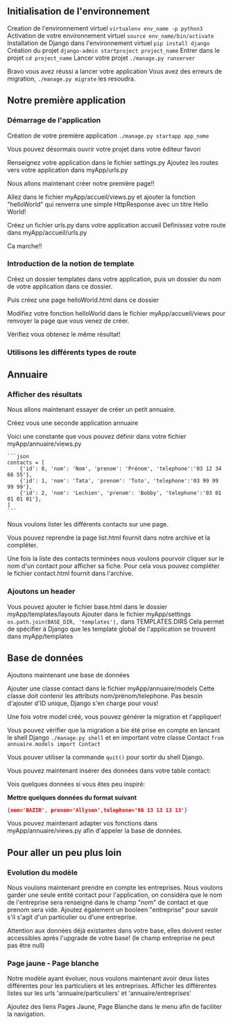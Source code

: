 ## Initialisation de l'environnement
Creation de l'environnement virtuel
`virtualenv env_name -p python3`
Activation de votre environnement virtuel
`source env_name/bin/activate`
Installation de Django dans l'environnement virtuel
`pip install django`
Création du projet
`django-admin startproject project_name`
Entrer dans le projet
`cd project_name`
Lancer votre projet
`./manage.py runserver`

Bravo vous avez réussi a lancer votre application
Vous avez des erreurs de migration, `./manage.py migrate` les resoudra.


## Notre première application
### Démarrage de l'application
Création de votre première application
`./manage.py startapp app_name`

Vous pouvez désormais ouvrir votre projet dans votre éditeur favori

Renseignez votre application dans le fichier settings.py
Ajoutez les routes vers votre application dans myApp/urls.py

Nous allons maintenant créer notre première page!!

Allez dans le fichier myApp/accueil/views.py et ajouter la fonction "helloWorld" qui renverra une simple HttpResponse avec un titre Hello World!

Créez un fichier urls.py dans votre application accueil
Definissez votre route dans myApp/accueil/urls.py

Ca marche!!

### Introduction de la notion de template 

Créez un dossier templates dans votre application, puis un dossier du nom de votre application dans ce dossier.

Puis créez une page helloWorld.html dans ce dossier

Modifiez votre fonction helloWorld dans le fichier myApp/accueil/views pour renvoyer la page que vous venez de créer.

Vérifiez vous obtenez le même résultat!

### Utilisons les différents types de route


## Annuaire

### Afficher des résultats

Nous allons maintenant essayer de créer un petit annuaire.

Créez vous une seconde application annuaire

Voici une constante que vous pouvez définir dans votre fichier myApp/annuaire/views.py

    ```json
    contacts = [
        {'id': 0, 'nom': 'Nom', 'prenom': 'Prénom', 'telephone':'03 12 34 66 55'},
        {'id': 1, 'nom': 'Tata', 'prenom': 'Toto', 'telephone':'03 99 99 99 99'},
        {'id': 2, 'nom': 'Lechien', 'prenom': 'Bobby', 'telephone':'03 01 01 01 01'},
    ]
    ```

Nous voulons lister les différents contacts sur une page.

Vous pouvez reprendre la page list.html fournit dans notre archive et la compléter.

Une fois la liste des contacts terminées nous voulons pourvoir cliquer sur le nom d'un contact pour afficher sa fiche.
Pour cela vous pouvez compléter le fichier contact.html fournit dans l'archive.

### Ajoutons un header

Vous pouvez ajouter le fichier base.html dans le dossier myApp/templates/layouts
Ajouter dans le fichier myApp/settings `os.path.join(BASE_DIR, 'templates'),` dans TEMPLATES.DIRS
Cela permet de spécifier à Django que les template global de l'application se trouvent dans myApp/templates

## Base de données

Ajoutons maintenant une base de données 

Ajouter une classe contact dans le fichier myApp/annuaire/models
Cette classe doit contenir les attributs nom/prénom/telephone.
Pas besoin d'ajouter d'ID unique, Django s'en charge pour vous!


Une fois votre model créé, vous pouvez générer la migration et l'appliquer!

Vous pouvez vérifier que la migration a bie été prise en compte en lancant le shell Django `./manage.py shell` et en important votre classe Contact `from annuaire.models import Contact`

Vous pouver utiliser la commande `quit()` pour sortir du shell Django.

Vous pouvez maintenant insérer des données dans votre table contact:

Vois quelques données si vous êtes peu inspiré:

**Mettre quelques données du format suivant**
```json
{nom='BAZIR', prenom='Allyson',telephone='06 13 13 13 13'}
```

Vous pouvez maintenant adapter vos fonctions dans myApp/annuaire/views.py afin d'appeler la base de données.

## Pour aller un peu plus loin

### Evolution du modèle

Nous voulons maintenant prendre en compte les entreprises.
Nous voulons garder une seule entité contact pour l'application, on considéra que le nom de l'entreprise sera renseigné dans le champ "nom" de contact et que prenom sera vide.
Ajoutez également un booleen "entreprise" pour savoir s'il s'agit d'un particulier ou d'une entreprise.

Attention aux données déjà existantes dans votre base, elles doivent rester accessibles après l'upgrade de votre base! (le champ entreprise ne peut pas être null)

### Page jaune - Page blanche

Notre modèle ayant évoluer, nous voulons maintenant avoir deux listes différentes pour les particuliers et les entreprises.
Afficher les différentes listes sur les urls 'annuaire/particuliers' et 'annuaire/entreprises'


Ajoutez des liens Pages Jaune, Page Blanche dans le menu afin de faciliter la navigation. 
























